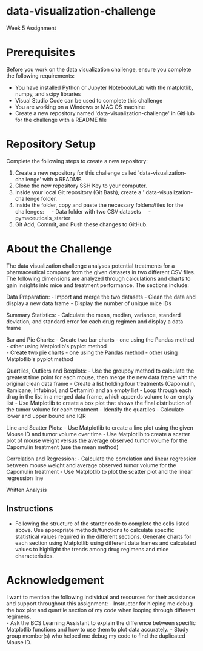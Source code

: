 # data-visualization-challenge
Week 5 Assignment

# Prerequisites
Before you work on the data visualization challenge, ensure you complete the following requirements:
- You have installed Python or Jupyter Notebook/Lab with the matplotlib, numpy, and scipy libraries 
- Visual Studio Code can be used to complete this challenge
- You are working on a Windows or MAC OS machine
- Create a new repository named 'data-visualization-challenge' in GitHub for the challenge with a README file

# Repository Setup
Complete the following steps to create a new repository:
1. Create a new repository for this challenge called 'data-visualization-challenge' with a README. 
2. Clone the new repository SSH Key to your computer.
3. Inside your local Git repository (Git Bash), create a ''data-visualization-challenge folder.
4. Inside the folder, copy and paste the necessary folders/files for the challenges:
    - Data folder with two CSV datasets
    - pymaceuticals_starter
5. Git Add, Commit, and Push these changes to GitHub. 

 # About the Challenge
 The data visualization challenge analyses potential treatments for a pharmaceutical company from the given datasets in two different CSV files. The following dimensions are analyzed through calculations and charts to gain insights into mice and treatment performance. The sections include:

Data Preparation:
	- Import and merge the two datasets
	- Clean the data and display a new data frame 
	- Display the number of unique mice IDs

Summary Statistics:
	- Calculate the mean, median, variance, standard deviation, and standard error for each drug regimen and display a data frame

Bar and Pie Charts:
	- Create two bar charts
		- one using the Pandas method 
		- other using Matplotlib's pyplot method  
	- Create two pie charts
		- one using the Pandas method 
		- other using Matplotlib's pyplot method  

Quartiles, Outliers and Boxplots:
	- Use the groupby method to calculate the greatest time point for each mouse, then merge the new data frame with the original clean data frame
	- Create a list holding four treatments (Capomulin, Ramicane, Infubinol, and Ceftamin) and an empty list 
	- Loop through each drug in the list in a merged data frame, which appends volume to an empty list
	- Use Matplotlib to create a box plot that shows the final distribution of the tumor volume for each treatment
		- Identify the quartiles
		- Calculate lower and upper bound and IQR

Line and Scatter Plots:
	- Use Matplotlib to create a line plot using the given Mouse ID and  tumor volume over time 
	- Use Matplotlib to create a scatter plot of mouse weight versus the average observed tumor volume for the Capomulin treatment (use the mean method)

Correlation and Regression:
	- Calculate the correlation and linear regression between mouse weight and average observed tumor volume for the Capomulin treatment
	- Use Matplotlib to plot the scatter plot and the linear regression line
 
Written Analysis

## Instructions
 - Following the structure of the starter code to complete the cells listed above. Use appropriate methods/functions to calculate specific statistical values required in the different sections. Generate charts for each section using Matplotlib using different data frames and calculated values to highlight the trends among drug regimens and mice characteristics. 

# Acknowledgement 
I want to mention the following individual and resources for their assistance and support throughout this assignment:
    - Instructor for hleping me debug the box plot and quartile section of my code when looping through different regimens.  
    - Ask the BCS Learning Assistant to explain the difference between specific Matplotlib functions and how to use them to plot data accurately. 
    - Study group member(s) who helped me debug my code to find the duplicated Mouse ID.